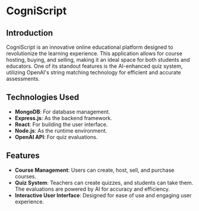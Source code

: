# CogniScript

## Introduction
CogniScript is an innovative online educational platform designed to revolutionize the learning experience. This application allows for course hosting, buying, and selling, making it an ideal space for both students and educators. One of its standout features is the AI-enhanced quiz system, utilizing OpenAI's string matching technology for efficient and accurate assessments.

## Technologies Used
- **MongoDB**: For database management.
- **Express.js**: As the backend framework.
- **React**: For building the user interface.
- **Node.js**: As the runtime environment.
- **OpenAI API**: For quiz evaluations.

## Features
- **Course Management**: Users can create, host, sell, and purchase courses.
- **Quiz System**: Teachers can create quizzes, and students can take them. The evaluations are powered by AI for accuracy and efficiency.
- **Interactive User Interface**: Designed for ease of use and engaging user experience.
